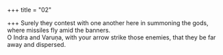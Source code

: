 +++
title = "02"

+++
Surely they contest with one another here in summoning the gods, where  missiles fly amid the banners.  
O Indra and Varuṇa, with your arrow strike those enemies, that they be  far away and dispersed.  